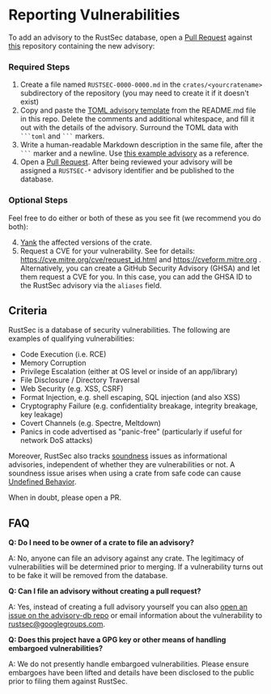 # Reporting Vulnerabilities

To add an advisory to the RustSec database, open a [Pull Request] against
[this](https://github.com/CVELab/cvelist) repository containing the new advisory:

### Required Steps

1. Create a file named `RUSTSEC-0000-0000.md` in the `crates/<yourcratename>`
   subdirectory of the repository (you may need to create it if it doesn't exist)
2. Copy and paste the [TOML advisory template] from the README.md file in this repo.
   Delete the comments and additional whitespace, and fill it out with the
   details of the advisory. Surround the TOML data with <code>\```toml</code> and <code>\```</code> markers.
3. Write a human-readable Markdown description in the same file, after the <code>\```</code> marker and a newline. Use [this example advisory][example] as a reference.
4. Open a [Pull Request]. After being reviewed your advisory will be assigned
   a `RUSTSEC-*` advisory identifier and be published to the database.

### Optional Steps

Feel free to do either or both of these as you see fit (we recommend you do both):

4. [Yank] the affected versions of the crate.
5. Request a CVE for your vulnerability. See for details:
   <https://cve.mitre.org/cve/request_id.html> and <https://cveform.mitre.org> .
   Alternatively, you can create a GitHub Security Advisory (GHSA) and let them request
   a CVE for you. In this case, you can add the GHSA ID to the RustSec advisory via the
   `aliases` field.

## Criteria

RustSec is a database of security vulnerabilities. The following are
examples of qualifying vulnerabilities:

* Code Execution (i.e. RCE)
* Memory Corruption
* Privilege Escalation (either at OS level or inside of an app/library)
* File Disclosure / Directory Traversal
* Web Security (e.g. XSS, CSRF)
* Format Injection, e.g. shell escaping, SQL injection (and also XSS)
* Cryptography Failure (e.g. confidentiality breakage, integrity breakage, key leakage)
* Covert Channels (e.g. Spectre, Meltdown)
* Panics in code advertised as "panic-free" (particularly if useful for network DoS attacks)

Moreover, RustSec also tracks [soundness] issues as informational advisories, independent of whether they are vulnerabilities or not.
A soundness issue arises when using a crate from safe code can cause [Undefined Behavior].

[soundness]: https://rust-lang.github.io/unsafe-code-guidelines/glossary.html#soundness-of-code--of-a-library
[Undefined Behavior]: https://doc.rust-lang.org/reference/behavior-considered-undefined.html

When in doubt, please open a PR.

## FAQ

**Q: Do I need to be owner of a crate to file an advisory?**

A:  No, anyone can file an advisory against any crate. The legitimacy of
    vulnerabilities will be determined prior to merging. If a vulnerability
    turns out to be fake it will be removed from the database.

**Q: Can I file an advisory without creating a pull request?**

A: Yes, instead of creating a full advisory yourself you can also
   [open an issue on the advisory-db repo](https://github.com/CVELab/cvelist/issues)
   or email information about the vulnerability to
   [rustsec@googlegroups.com](mailto:rustsec@googlegroups.com).

**Q: Does this project have a GPG key or other means of handling embargoed vulnerabilities?**

A: We do not presently handle embargoed vulnerabilities. Please ensure embargoes
   have been lifted and details have been disclosed to the public prior to filing
   them against RustSec.

[Pull Request]: https://github.com/CVELab/cvelist/pulls
[TOML advisory template]: https://github.com/CVELab/cvelist#advisory-format
[Yank]: https://doc.rust-lang.org/cargo/commands/cargo-yank.html
[example]: https://raw.githubusercontent.com/cvelab/cvelist/main/EXAMPLE_ADVISORY.md
